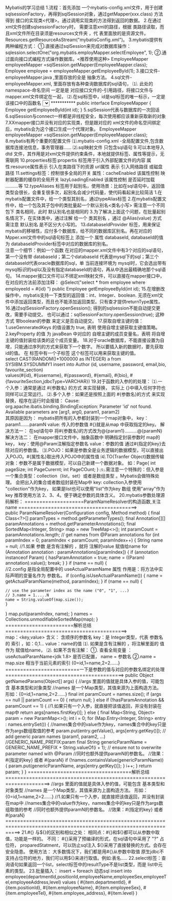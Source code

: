 Mybatis的学习总结
    1.流程：首先添加 一个mybatis-config.xml文件，用于创建sqlsessionFactory，再得到sqlSession对象，通过getMapper(xxx.class)  方法得到 接口的实现类<代理>。通过调用实现类的方法得到返回的数据。
    2.在通过xml文件创建sqlsessionFactory时， 需要注意xml的路径，根据 类路径读取，而且xml文件所在目录须是resources文件夹 ，代    表里面放的是资源文件。   Resources.getResourceAsStream("mybatisConfig.xml")。
    3.mybatis提供有两种编程方式： 
        ①.直接通过sqlSession来完成对数据库操作：sqlession.selectOne("org.mybatis.employMapper.selectEmployee", 1);
        ②.通过面向接口式编程方式操作数据库。<推荐使用这种>
            EmployeeMapper employeeMapper =sqlSession.getMapper(EmployeeMapper.class);
            Employee employee = employeeMapper.getEmployeeById(1);
    3.接口文件-employeeMapper.java ,里面存放的全是 抽象方法。
    4.sql文件-employeeMapper.xml, 里面存放有各种查询数据库的sql语句，
            ⑴.<mapper namespace="com.mybatis.dao.EmployeeMapper"></mapper> 此处的 namespace-命名空间 一定是是 对应接口文件的-引用路径，将接口文件与mapper.xml文件绑定在一起，
            ⑵.在sql标签中，id是sql标签的唯一标示，一定是 该接口中的函数名
                <select id="getEmployeeById" resultType="com.mybatis.bean.Employee">
                    select * from employee where employeeId = #{id}
                </select>
                ***********
                public interface EmployeeMapper {
                    Employee getEmployeeById(int id);
                }
    5.sqlSession代表与数据库的一次回话
    6.sqlSession与connect一样都是非线程安全，每次使用都应该重新获取新的对象
    7.XXmapper接口并没有对应的实现类，但是跟对应的 xml文件的命名空间绑定后，mybatis会为这个接口生成一个代理对象。
        EmployeeMapper employeeMapper =sqlSession.getMapper(EmployeeMapper.class);
    8.mybatis有两个重要的配置文件
                ⑴.mybatis-config.xml -全局配置文件,包含数据库连接池信息，事务管理器......
                ⑵.sql映射文件 只包含sql语句
    9.可以本地导入dtd 文件，其作用是对xml文件提供约束条件，本地就提供标签、属性等提示，无需联网 
    10.properties标签:propertis 标签用于引入外部配置文件的内容
                属性:resource属性表示  引入在类路径下的资源
                    url属性     表示   引入网络路径 或磁盘路径
    11.settings标签：控制很多全局的开关
                属性：cacheEnabled 该属性控制 映射器配置的缓存的全局开关
                    lazyLoadingEnabled 该属性控制 是否延时加载
                    ..........等
    12.typeAliases 标签用于起别名，使用场景：比如在sql语句中，返回值类型会很长，会重复很多次，起别名会减少代码量，使代码看起来比较简洁
                1.在mybatis配置文件中，给一个类型其别名，通过typeAlias标签
                2.在mybatis配置文件中，给一个包及其子包中的类批量起一个默认别名<类名小写>
                    需注意一个不同包下 类名相同，此时 默认别名也是相同的
                3.为了解决上面这个问题，在批量起别名情况下，在实体类中，通过注解 给一个 类其别名 ，通过 @Alias(value) 方式
                需注意 默认别名 是不区分大小写的。
    13.databaseIdProvider 标签，用来保证mybatis的移植性，应付多个数据库，给不同的数据库区别名。再在对应的 Mpper.xml文件中的sql语句标签上 添加一个 属性 databaseId, databaseId的值为 databaseIdProvider标签中对应的数据库的别名。
                <databaseIdProvider type="DB_VENDOR"> 
                  <property name="SQL Server" value="sqlserver"/> 
                  <property name="DB2" value="db2"/>  
                  <property name="Oracle" value="oracle" /> 
                </databaseIdProvider>
        注意一个细节：例如一个函数 在对应的mapper.xml文件中有3个对应的sql语句，第一个没有带 databaseId；第二个databaseId 代表是mysql下的sql；第三个databaseId代表oracle数据库的sql，单 当前连接环境为 mysql时，它会选出带有mysql标识的sql以及没有指定databaseId的语句，再从中选出最精确地那个sql语句。
    14.mapper接口文件可以不绑定xml映射文件，可以直接在mapper接口中，在对应的方法前添加注释：
            @Select("select * from employee where employeeId = #{id} ")
            public Employee getEmployeeById(int id);
    15.在增删改操作中，mybatis支持一下类型的返回值：int、Integer、boolean. 无须在xml文件中添加返回类型，而且也不能添加返回类型。只有查才提供returnType属性。
    16.通过sqlSessionFactory.openSession(); 得到的sqlsession不能自动提交更改，需要手动提交。
       也可以通过：sqlSessionFactory.openSession(true); 这种方式 带boolean的参数 来定义是否自动提交。
    17.获取自增主键的值：
            1.useGenneratedKeys 的值设置为 true, 表明 使用自增主键获取主键值策略。
            2.keyProperty 的值 为 javaBean 中对应的 自增主键的成员变量名，表明 将自增主键的值封装给该类的这个成员变量。
    18.对于oracle数据库，不能直接设置为自增，只能通过序列的方式来获取下一个数字。
            所以要插入新的数据时，要先获取id的值。 在<insert> 标签中有一个子标签 <keySelect >这个标签可以用来获取主键的值。
            <insert id="insertAuthor">  
                <selectKey keyProperty="id" resultType="int" order="BEFORE">
                    select CAST(RANDOM()*1000000 as INTEGER) a from SYSIBM.SYSDUMMY1
                </selectKey>
                insert into Author    (id, username, password, email,bio, favourite_section)  
                values(#{id}, #{username}, #{password}, #{email}, #{bio}, #{favouriteSection,jdbcType=VARCHAR})
            </insert>
    19.对于函数的入参的的处理：
            ⑴.一个入参：通常是通过 #{参数名} 的方式 来实现替换， 实际上 {}中填入任何字符也同样可以正常运行。
            ⑵.多个入参：如果还是按照上面的 #{参数名}的方式 来实现替换，程序在运行时会报错：
                         Cause: org.apache.ibatis.binding.BindingException: 
                                Parameter 'id' not found. Available parameters are [arg1, arg0, param1, param2]   
                        其原因是因为： mybatis把所有的入参都封装到一个map对象中，
                                    key： param1.......paramN
                                    value: 传入的参数值
                                    #{}就是从map 中获取指定的key。
                        解决方法一： 在sql语句中 将#{参数名}的方式改为@{param1}..........@{paramN}
                        解决方法二： 在mapper接口文件中，抽象函数中 明确指定封装参数时 map的key，
                                    key：使用@Param注解指定参数名
                                    value：参数的值
                                    通过#{指定的key}去除对应的参数值。
            ⑶.POJO：如果是参数全是业务逻辑的数据模型，可以直接出入POJO。#{属性名}取出传入POJO中的属性值
            ⑷.TO(Tranfer Object)数据传输对象：参数不是属于数据模型，可以自己新建一个数据对象。
                  如：Page{
                           int pageSize;
                           int PageCurernt;
                           int PageCOunt;
                          }
            ⑸.需注意一个特殊的：但入参是一个集合类型：collection（list，set）或者是数组类型 。Mybatis会做特殊处理。
                会把出入的集合或者数组封装在Map中
                key: collection入参使用 "collection"作为key， 如果是list也可以使用"list"作为key
                      数组 使用"array"作为key
            推荐使用方法 2、3、4。便于确定参数的具体含义。
    20.mybatis参数处理源码解析：
====================ParamNameResolver的构造函数,关注 name  ========================================>         
public ParamNameResolver(Configuration config, Method method) {
final Class<?>[] paramTypes = method.getParameterTypes();
final Annotation[][] paramAnnotations = method.getParameterAnnotations();
final SortedMap<Integer, String> map = new TreeMap<>();
int paramCount = paramAnnotations.length;
// get names from @Param annotations
for (int paramIndex = 0; paramIndex < paramCount; paramIndex++) {
String name = null;
//1.如果 参数 是含有注解的 ，就将 注解的value 赋值给name 
for (Annotation annotation : paramAnnotations[paramIndex]) {
    if (annotation instanceof Param) {
    hasParamAnnotation = true;
    name = ((Param) annotation).value();
    break;
    }
}
if (name == null) {  
    //2.config 是指全局配置中的 useActualParamName 属性 作用是：将方法中实际声明的变量名作为 参数名。
    if (config.isUseActualParamName()) {
    name = getActualParamName(method, paramIndex);
    }
    if (name == null) {

    // use the parameter index as the name ("0", "1", ...)
    // 3.name = 1.....N
    name = String.valueOf(map.size());
    }
}
map.put(paramIndex, name);
}
names = Collections.unmodifiableSortedMap(map);
}
=======================解析总结=========================================>        
        map：<key,value> 含义： 含顺序的参数名
            key：是 Integer类型，代表 参数名的 索引 ，如：0,1... 
            value：name的值
                 ⑴. 如果是含有注解的 ，将注解里面的 值 作为 赋值给name，
                 ⑵. 如果不含有注解：
                        ①. 查看全局变量 ：useActualParamName<jdk 1.8> 是否已配置， name = 参数名
                        ②.name = map.size  相当于当前元素的索引
                {0=id,1=name,2=2......}
=========================一下是参数的值与对应的参数名绑定的处理========================================>
public Object getNamedParams(Object[] args) {
    //args 里面的值就是具体入参的值，可能包含 基本类型和对象类型
    //names 是一个Map类型，其值来源为上面构造方法。 形如：{0=id,1=name,2=2......}
    final int paramCount = names.size();
    if (args == null || paramCount == 0) {
      return null;
    } else if (!hasParamAnnotation && paramCount == 1) {
        //1.如果只有一个入参，就直接把该值返回，并没有封装在map中 
      return args[names.firstKey()];
    } else {
      final Map<String, Object> param = new ParamMap<>();
      int i = 0;
      for (Map.Entry<Integer, String> entry : names.entrySet()) {
          //names集合中的value作为key，names集合中的key只是作为args数组取值的参考
        param.put(entry.getValue(), args[entry.getKey()]);
        // add generic param names (param1, param2, ...)
        //GENERIC_NAME_PREFIX:param
        final String genericParamName = GENERIC_NAME_PREFIX + String.valueOf(i + 1);
        // ensure not to overwrite parameter named with @Param
        //同时也额外提供paramN的参数名。
        //效果：#{指定的key} 或者 #{paraN} 
        if (!names.containsValue(genericParamName)) {
          param.put(genericParamName, args[entry.getKey()]);
        }
        i++;
      }
      return param;
    }
  }
===================================解析总结=====================================================================>
        //args 里面的值就是具体入参的值，可能包含 基本类型和对象类型
        //names 是一个Map类型，其值来源为上面构造方法。 形如：{0=id,1=name,2=2......}
            //1.如果只有一个入参，就直接把该值返回，并没有封装在map中 
            //names集合中的value作为key，names集合中的key只是作为args数组取值的参考
            //同时也额外提供paramN的参数名。
            //效果：#{指定的key} 或者 #{paraN} 
=================================================================================================================>
    21.#{} 与${}的区别和相似之处：
            相同点：#{}和${}都可以从参数中取值，功能是一样的。
            不同： #{}采用了预编译的形式，在sql语句中采用了 "?" 占位符， proparedStatment，可以防止sql注入
                  ${}采用了直接替换的方式。会存在安全隐患。
            使用方法：
                  大多数情况下，我们都是用#{}从参数中取值
                  原生jdbc不支持占位符的地方，我们可以用${}来进行取值。例如:表名.....
    22.select标签：查询语句如果返回一个list，select标签中的resultType不是list类型，而是 list中元素的类型。
    23.批量插入：  insert + foreach  动态sql 
        <!--批量导入list 的使用 ，结合foreach 语句-->
        <insert id="insertEmployeeList" parameterType="java.util.List" useGeneratedKeys="true" keyProperty="employeeId">
            insert into employee(departmentId,positionId,employeeName,employeeSex,employeeTel,employeeAddress,level)
            values
            <foreach collection="list" index="index" item="item" separator=",">
                (
                #{item.departmentId},
                #{item.positionId},
                #{item.employeeName},
                #{item.employeeSex},
                #{item.employeeTel},
                #{item.employee_address},
                #{item.level}
                )
            </foreach>
        </insert>
    

